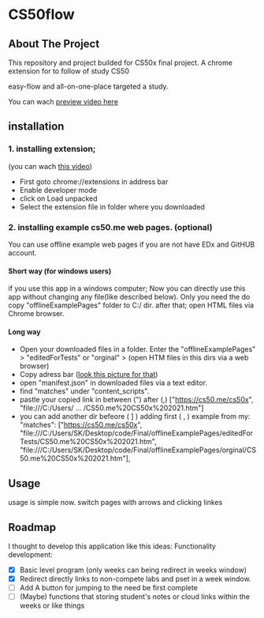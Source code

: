 # CS50flow
## About The Project
This repository and project builded for CS50x final project.
A chrome extension for to follow of study CS50

easy-flow and all-on-one-place targeted a study.

You can wach [preview video here](https://youtu.be/x1W1lQkBna8)

## installation
### 1. installing extension;

(you can wach [this video](https://www.youtube.com/watch?v=hIRX1dpfqHc))

* First goto chrome://extensions in address bar
* Enable developer mode
* click on Load unpacked
* Select the extension file in folder where you downloaded


### 2. installing example cs50.me web pages. (optional)
You can use offline example web pages if you are not have EDx and GitHUB account.

#### Short way (for windows users)
if you use this app in a windows computer;
Now you can directly use this app without changing any file(like described below). Only you need the do copy  "offlineExamplePages" folder to C:/ dir. after that; open HTML files via Chrome browser.

#### Long way
* Open your downloaded files in a folder. Enter the "offlineExamplePages" > "editedForTests" or "orginal" > (open HTM files in this dirs via a web browser)
* Copy adress bar ([look this picture for that](https://img.webnots.com/2013/12/Chrome-Address-Bar.png))
* open "manifest.json" in downloaded files via a text editor.
* find "matches" under "content_scripts".
* pastle your copied link in between (") after (,)  ["https://cs50.me/cs50x", "file:///C:/Users/ ... /CS50.me%20CS50x%202021.htm"]
* you can add another dir befeore ( ] ) adding first ( , ) example from my:
"matches": ["https://cs50.me/cs50x", "file:///C:/Users/SK/Desktop/code/Final/offlineExamplePages/editedForTests/CS50.me%20CS50x%202021.htm", "file:///C:/Users/SK/Desktop/code/Final/offlineExamplePages/orginal/CS50.me%20CS50x%202021.htm"], 

## Usage
usage is simple now.
switch pages with arrows and clicking linkes

## Roadmap
I thought to develop this application like this ideas:
Functionality development:
- [x] Basic level program (only weeks can being redirect in weeks window)
- [x] Redirect directly links to non-compete labs and pset in a week window.
- [ ] Add A button for jumping to the need be first complete
- [ ] (Maybe) functions that storing student's notes or cloud links within the weeks or like things
